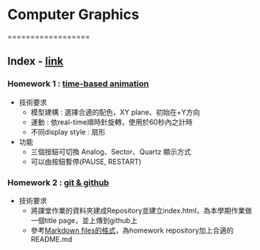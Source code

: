 # Computer Graphics
==================

## Index  - [link](https://ojrock.github.io/CGI/I4B12_index.html)


### Homework 1 : [time-based animation](https://ojrock.github.io/CGI/HW01/hw1.html)
- 技術要求
  - 模型建構 : 選擇合適的配色，XY plane、初始在+Y方向
  - 運動 : 依real-time順時針旋轉，使用於60秒內之計時
  - 不同display style : 扇形
- 功能
  - 三個按鈕可切換 Analog、Sector、Quartz 顯示方式
  - 可以由按鈕暫停(PAUSE, RESTART)


### Homework 2 : [git & github](https://ojrock.github.io/CGI/I4B12_index.html)
- 技術要求
  - 將課堂作業的資料夾建成Repository並建立index.html，為本學期作業做一個title page，並上傳到github上
  - 參考[Markdown files的格式](https://github.com/othree/markdown-syntax-zhtw/blob/master/syntax.md)，為homework repository加上合適的README.md
